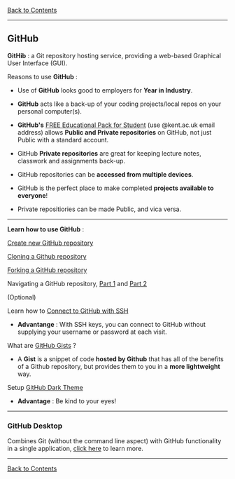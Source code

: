 [Back to Contents](../README.md#contents)

---

## <a name="gitHub"></a>GitHub

**GitHib** : a Git repository hosting service, providing a web-based Graphical User Interface (GUI).

Reasons to use **GitHub** :

- Use of **GitHub** looks good to employers for **Year in Industry**.

- **GitHub** acts like a back-up of your coding projects/local repos on your personal computer(s).

- **GitHub's** [FREE Educational Pack for Student](https://education.GitHub.com/students) (use @kent.ac.uk email address) allows **Public and Private repositories** on GitHub, not just Public with a standard account.

- GitHub **Private repositories** are great for keeping lecture notes, classwork and assignments back-up.
    
- GitHub repositories can be **accessed from multiple devices**.
    
- GitHub is the perfect place to make completed **projects available to everyone**!

- Private repositiories can be made Public, and vica versa.

---

**Learn how to use GitHub** :

[Create new GitHub repository](https://youtu.be/LR5BYZjuXMU)

[Cloning a Github repository](https://youtu.be/O72FWNeO-xY)

[Forking a GitHub repository](https://youtu.be/f5grYMXbAV0)

Navigating a GitHub repository, [Part 1](https://youtu.be/cII5ItmiYDY) and [Part 2](https://youtu.be/QmrDht7t2gQ)

(Optional)

Learn how to [Connect to GitHub with SSH](https://help.github.com/en/github/authenticating-to-github/connecting-to-github-with-ssh)

- **Advantange** : With SSH keys, you can connect to GitHub without supplying your username or password at each visit.

What are [GitHub Gists](https://gist.github.com/discover) ?

- A **Gist** is a snippet of code **hosted by Github** that has all of the benefits of a Github repository, but provides them to you in a **more lightweight** way.

Setup [GitHub Dark Theme](https://github.com/StylishThemes/GitHub-Dark)

- **Advantage** : Be kind to your eyes!

---

### <a name="github_desktop"></a>GitHub Desktop

Combines Git (without the command line aspect) with GitHub functionality in a single application, [click here](https://desktop.github.com/) to learn more.

---

[Back to Contents](../README.md#contents)
